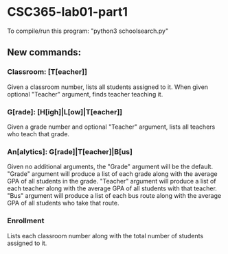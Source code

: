 # CSC365-lab01-part1

To compile/run this program: "python3 schoolsearch.py"


## New commands: ##

### Classroom: <number> [T[eacher]]
  
Given a classroom number, lists all students assigned to it.
When given optional "Teacher" argument, finds teacher teaching it.


### G[rade]: <number> [H[igh]|L[ow]|T[eacher]]

Given a grade number and optional "Teacher" argument, lists all teachers who teach that grade. 

### An[alytics]: G[rade]|T[eacher]|B[us]

Given no additional arguments, the "Grade" argument will be the default.
"Grade" argument will produce a list of each grade along with the average GPA of all students in the grade.
"Teacher" argument will produce a list of each teacher along with the average GPA of all students with that teacher.
"Bus" argument will produce a list of each bus route along with the average GPA of all students who take that route.


### Enrollment

Lists each classroom number along with the total number of students assigned to it.
